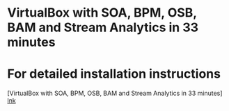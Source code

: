 VirtualBox with SOA, BPM, OSB, BAM and Stream Analytics in 33 minutes
===================================================


# For detailed installation instructions

[VirtualBox with SOA, BPM, OSB, BAM and Stream Analytics in 33 minutes] [lnk]

[lnk]: http://www.reddipped.com/2016/01/virtualbox-with-soa-12cr2-and-streamexplorer-in-33-minutes/ "reddipped.com"
